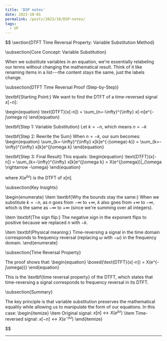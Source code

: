 ```yaml
---
title: 'DSP notes'
date: 2023-10-01
permalink: /posts/2023/10/DSP-notes/
tags:
  - UF
---
```


$$
\section{DTFT Time Reversal Property: Variable Substitution Method}

\subsection{Core Concept: Variable Substitution}

When we substitute variables in an equation, we're essentially relabeling our terms without changing the mathematical result. Think of it like renaming items in a list---the content stays the same, just the labels change.

\subsection{DTFT Time Reversal Proof (Step-by-Step)}

\textbf{Starting Point:}
We want to find the DTFT of a time-reversed signal $x[-n]$:

\begin{equation}
\text{DTFT}(x[-n]) = \sum_{n=-\infty}^{\infty} x[-n]e^{-j\omega n}
\end{equation}

\textbf{Step 1: Variable Substitution}
Let $k = -n$, which means $n = -k$

\textbf{Step 2: Rewrite the Sum}
When $n = -k$, our sum becomes:
\begin{equation}
\sum_{k=-\infty}^{\infty} x[k]e^{-j\omega(-k)} = \sum_{k=-\infty}^{\infty} x[k]e^{j\omega k}
\end{equation}

\textbf{Step 3: Final Result}
This equals:
\begin{equation}
\text{DTFT}(x[-n]) = \sum_{k=-\infty}^{\infty} x[k]e^{j\omega k} = X(e^{j\omega})|_{\omega \rightarrow -\omega}
\end{equation}

where $X(e^{j\omega})$ is the DTFT of $x[n]$.

\subsection{Key Insights}

\begin{enumerate}
\item \textbf{Why the bounds stay the same:} When we substitute $k = -n$, as $n$ goes from $-\infty$ to $+\infty$, $k$ also goes from $+\infty$ to $-\infty$, which is the same as $-\infty$ to $+\infty$ (since we're summing over all integers).

\item \textbf{The sign flip:} The negative sign in the exponent flips to positive because we replaced $n$ with $-k$.

\item \textbf{Physical meaning:} Time-reversing a signal in the time domain corresponds to frequency reversal (replacing $\omega$ with $-\omega$) in the frequency domain.
\end{enumerate}

\subsection{Time Reversal Property}

The proof shows that:
\begin{equation}
\boxed{\text{DTFT}(x[-n]) = X(e^{-j\omega})}
\end{equation}

This is the \textbf{time reversal property} of the DTFT, which states that time-reversing a signal corresponds to frequency reversal in its DTFT.

\subsection{Summary}

The key principle is that variable substitution preserves the mathematical equality while allowing us to manipulate the form of our equations. In this case:
\begin{itemize}
\item Original signal: $x[n] \leftrightarrow X(e^{j\omega})$
\item Time-reversed signal: $x[-n] \leftrightarrow X(e^{-j\omega})$
\end{itemize}

$$

------